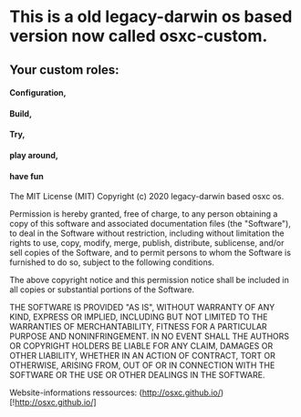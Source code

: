 This is a old legacy-darwin os based version now called osxc-custom.
====================================================================

##    Your custom roles:
####        Configuration, 
####        Build,
####        Try,
####        play around,
####        have fun

<MIT>
  <TEXT>
  The MIT License (MIT)
  Copyright (c) 2020 legacy-darwin based osxc os.
  
  Permission is hereby granted, free of charge, to any person obtaining a copy
  of this software and associated documentation files (the "Software"), to deal
  in the Software without restriction, including without limitation the rights
  to use, copy, modify, merge, publish, distribute, sublicense, and/or sell
  copies of the Software, and to permit persons to whom the Software is
  furnished to do so, subject to the following conditions.
  
  The above copyright notice and this permission notice shall be included in all
  copies or substantial portions of the Software.
  
  THE SOFTWARE IS PROVIDED "AS IS", WITHOUT WARRANTY OF ANY KIND, EXPRESS OR
  IMPLIED, INCLUDING BUT NOT LIMITED TO THE WARRANTIES OF MERCHANTABILITY,
  FITNESS FOR A PARTICULAR PURPOSE AND NONINFRINGEMENT. IN NO EVENT SHALL THE
  AUTHORS OR COPYRIGHT HOLDERS BE LIABLE FOR ANY CLAIM, DAMAGES OR OTHER
  LIABILITY, WHETHER IN AN ACTION OF CONTRACT, TORT OR OTHERWISE, ARISING FROM,
  OUT OF OR IN CONNECTION WITH THE SOFTWARE OR THE USE OR OTHER DEALINGS IN THE
  SOFTWARE.
  </TEXT>
</MIT>

Website-informations ressources: (http://osxc.github.io/) [!http://osxc.github.io/] 
